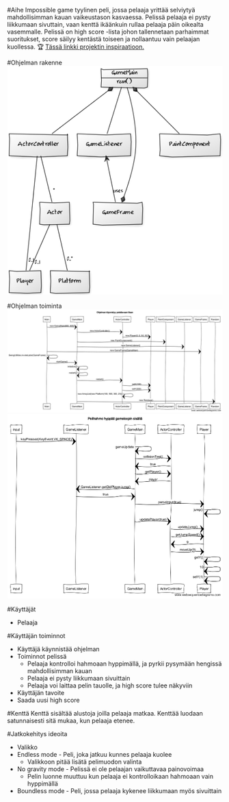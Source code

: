 #Aihe
Impossible game tyylinen peli, jossa pelaaja yrittää selviytyä mahdollisimman kauan vaikeustason kasvaessa.
Pelissä pelaaja ei pysty liikkumaan sivuttain, vaan kenttä ikäänkuin rullaa pelaaja päin oikealta vasemmalle.
Pelissä on high score -lista johon tallennetaan parhaimmat suoritukset, score säilyy kentästä toiseen 
ja nollaantuu vain pelaajan kuollessa. :trophy:
[Tässä linkki projektin inspiraatioon.](http://impossiblegame.org/the-impossible-game/)

#Ohjelman rakenne
![Luokkakaavio](kaaviot/luokkakaavio2.png)

#Ohjelman toiminta
![Ohjelman käynnistämisen sekvenssikaavio](kaaviot/sekvenssikaavio2.png)
![Pelihahmon hyppäämisen sekvenssikaavio](kaaviot/sekvenssikaavio1.png)

#Käyttäjät
* Pelaaja

#Käyttäjän toiminnot
* Käyttäjä käynnistää ohjelman
* Toiminnot pelissä
  * Pelaaja kontrolloi hahmoaan hyppimällä, ja pyrkii pysymään hengissä mahdollisimman kauan
  * Pelaaja ei pysty liikkumaan sivuittain
  * Pelaaja voi laittaa pelin tauolle, ja high score tulee näkyviin
* Käyttäjän tavoite
 * Saada uusi high score

#Kenttä
Kenttä sisältää alustoja joilla pelaaja matkaa. Kenttää luodaan satunnaisesti sitä mukaa, kun pelaaja etenee.

#Jatkokehitys ideoita
* Valikko
* Endless mode - Peli, joka jatkuu kunnes pelaaja kuolee
  * Valikkoon pitää lisätä pelimuodon valinta
* No gravity mode - Pelissä ei ole pelaajan vaikuttavaa painovoimaa
  * Pelin luonne muuttuu kun pelaaja ei kontrolloikaan hahmoaan vain hyppimällä
* Boundless mode - Peli, jossa pelaaja kykenee liikkumaan myös sivuittain
